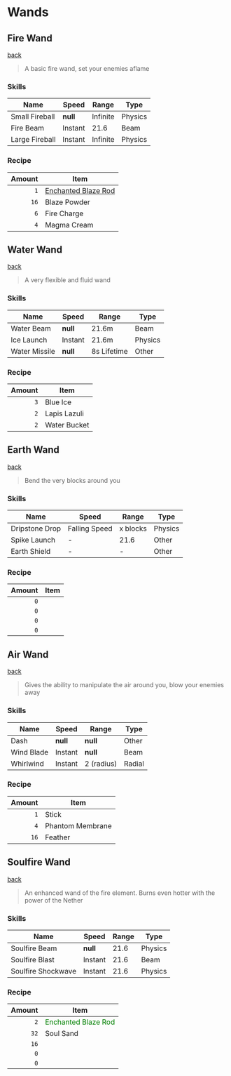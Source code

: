 # Wands

## **Fire Wand**
[back](../README.md#wands)
> A basic fire wand, set your enemies aflame

### **Skills**
|    Name           | Speed     | Range             | Type     | 
| ----------------- | --------- | ----------------- | -------- |
| Small Fireball    | **null**  | Infinite          | Physics  |
| Fire Beam         | Instant   | 21.6              | Beam     |
| Large Fireball    | Instant   | Infinite          | Physics  |

### **Recipe**

| Amount | Item      
| -----: | ---       
| `1`    | [Enchanted Blaze Rod](./materials.md#enchanted-blaze-rod)
| `16`   | Blaze Powder
| `6`    | Fire Charge
| `4`    | Magma Cream

## **Water Wand**
[back](../README.md#wands)
> A very flexible and fluid wand 

### **Skills**
|    Name           | Speed     | Range             | Type     | 
| ----------------- | --------- | ----------------- | -------- |
| Water Beam        | **null**  | 21.6m             | Beam     |
| Ice Launch        | Instant   | 21.6m             | Physics  |
| Water Missile     | **null**  | 8s Lifetime       | Other    |

### **Recipe**

| Amount | Item      
| -----: | ---       
| `3`    | Blue Ice
| `2`    | Lapis Lazuli
| `2`    | Water Bucket

## **Earth Wand**
[back](../README.md#wands)
> Bend the very blocks around you

### **Skills**
|    Name           | Speed            | Range             | Type     | 
| ----------------- | ---------------- | ----------------- | -------- |
| Dripstone Drop    | Falling Speed    | x blocks          | Physics  |
| Spike Launch      | -                | 21.6              | Other     |
| Earth Shield      | -                | -                 | Other    |

### **Recipe**

| Amount | Item      
| -----: | ---       
| `0`    | 
| `0`    | 
| `0`    | 
| `0`    | 

## **Air Wand**
[back](../README.md#wands)
> Gives the ability to manipulate the air around you, blow your enemies away

### **Skills**
|    Name           | Speed     | Range             | Type     | 
| ----------------- | --------- | ----------------- | -------- |
| Dash              | **null**  | **null**          | Other    |
| Wind Blade        | Instant   | **null**          | Beam     |
| Whirlwind         | Instant   | 2 (radius)        | Radial   |

### **Recipe**

| Amount | Item      
| -----: | ---       
| `1`    | Stick
| `4`    | Phantom Membrane
| `16`   | Feather

## **Soulfire Wand**
[back](../README.md#wands)
> An enhanced wand of the fire element. Burns even hotter with the power of the Nether

### **Skills**
|    Name            | Speed     | Range             | Type     | 
| ------------------ | --------- | ----------------- | -------- |
| Soulfire Beam      | **null**  | 21.6              | Physics  |
| Soulfire Blast     | Instant   | 21.6              | Beam     |
| Soulfire Shockwave | Instant   | 21.6              | Physics  |

### **Recipe**

| Amount | Item      
| -----: | ---       
| `2`    | <span style="color:green">Enchanted Blaze Rod</span>
| `32`   | Soul Sand
| `16`    | 
| `0`    | 
| `0`    | 